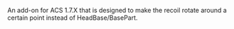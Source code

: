 An add-on for ACS 1.7.X that is designed to make the recoil rotate around a certain point instead of HeadBase/BasePart.
